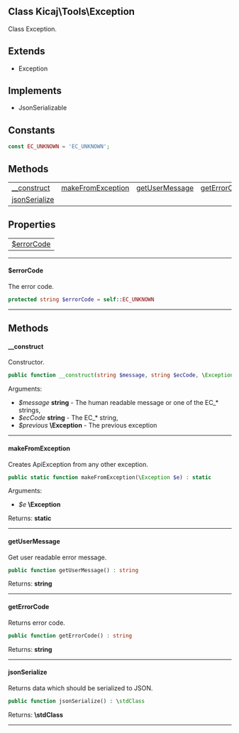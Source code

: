 ## Class Kicaj\Tools\Exception
Class Exception.

## Extends

- Exception

## Implements

- JsonSerializable

## Constants

```php
const EC_UNKNOWN = 'EC_UNKNOWN';
```

## Methods

|                                      |                                      |                                      |                                      |
| ------------------------------------ | ------------------------------------ | ------------------------------------ | ------------------------------------ |
     [__construct](#__construct)      |[makeFromException](#makefromexception)|  [getUserMessage](#getusermessage)   |    [getErrorCode](#geterrorcode)     |
   [jsonSerialize](#jsonserialize)    |                [](#)                 |                [](#)                 |                [](#)                 |

## Properties

|                        |
| ---------------------- |
[$errorCode](#errorcode)|

-------

#### $errorCode
The error code.

```php
protected string $errorCode = self::EC_UNKNOWN
```

-------
## Methods
#### __construct
Constructor.
```php
public function __construct(string $message, string $ecCode, \Exception $previous) : 
```
Arguments:
- _$message_ **string** - The human readable message or one of the EC_* strings, 
- _$ecCode_ **string** - The EC_* string, 
- _$previous_ **\Exception** - The previous exception

-------
#### makeFromException
Creates ApiException from any other exception.
```php
public static function makeFromException(\Exception $e) : static
```
Arguments:
- _$e_ **\Exception**

Returns: **static**

-------
#### getUserMessage
Get user readable error message.
```php
public function getUserMessage() : string
```

Returns: **string**

-------
#### getErrorCode
Returns error code.
```php
public function getErrorCode() : string
```

Returns: **string**

-------
#### jsonSerialize
Returns data which should be serialized to JSON.
```php
public function jsonSerialize() : \stdClass
```

Returns: **\stdClass**

-------
